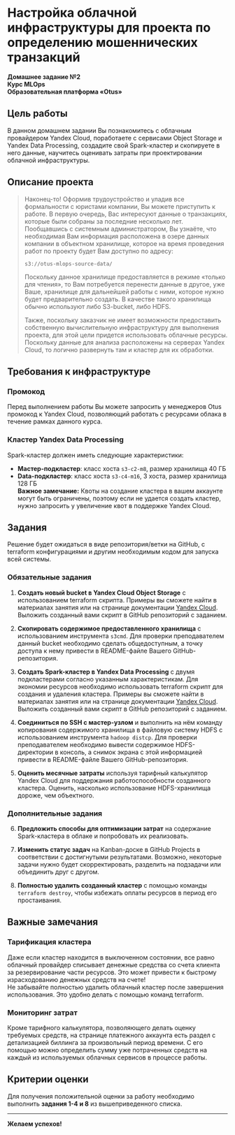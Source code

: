 # Настройка облачной инфраструктуры для проекта по определению мошеннических транзакций

**Домашнее задание №2**  
**Курс MLOps**  
**Образовательная платформа «Otus»**

## Цель работы

В данном домашнем задании Вы познакомитесь с облачным провайдером Yandex Cloud, поработаете с сервисами Object Storage и Yandex Data Processing, создадите свой Spark-кластер и скопируете в него данные, научитесь оценивать затраты при проектировании облачной инфраструктуры.

## Описание проекта

> Наконец-то! Оформив трудоустройство и уладив все формальности с юристами компании, Вы можете приступить к работе. В первую очередь, Вас интересуют данные о транзакциях, которые были собраны за последние несколько лет. Пообщавшись с системным администратором, Вы узнаёте, что необходимая Вам информация расположена в озере данных компании в объектном хранилище, которое на время проведения работ по проекту будет Вам доступно по адресу:
> 
> `s3://otus-mlops-source-data/`
> 
> Поскольку данное хранилище предоставляется в режиме «только для чтения», то Вам потребуется перенести данные в другое, уже Ваше, хранилище для дальнейшей работы с ними, которое нужно будет предварительно создать. В качестве такого хранилища обычно используют либо S3-bucket, либо HDFS.
> 
> Также, поскольку заказчик не имеет возможности предоставить собственную вычислительную инфраструктуру для выполнения проекта, для этой цели придется использовать облачные ресурсы. Поскольку данные для анализа расположены на серверах Yandex Cloud, то логично развернуть там и кластер для их обработки.

## Требования к инфраструктуре

### Промокод

Перед выполнением работы Вы можете запросить у менеджеров Otus промокод к Yandex Cloud, позволяющий работать с ресурсами облака в течение рамках данного курса.

### Кластер Yandex Data Processing

Spark-кластер должен иметь следующие характеристики:

- **Мастер-подкластер**: класс хоста `s3-c2-m8`, размер хранилища 40 ГБ
- **Data-подкластер**: класс хоста `s3-c4-m16`, 3 хоста, размер хранилища 128 ГБ  
**Важное замечание:** Квоты на создание кластера в вашем аккаунте могут быть ограничены, поэтому если не удается создать кластер, нужно запросить у увеличение квот в поддержке Yandex Cloud.

## Задания

Решение будет ожидаться в виде репозитория/ветки на GitHub, с terraform конфигурациями и другим необходимым кодом для запуска всей системы.

### Обязательные задания

1. **Создать новый bucket в Yandex Cloud Object Storage** с использованием terraform скрипта. Примеры вы сможете найти в материалах занятия или на странице документации [Yandex Cloud](https://yandex.cloud/ru/docs/storage/tf-ref). Выложить созданный вами скрипт в GitHub репозиторий c заданием.

2. **Скопировать содержимое предоставленного хранилища** с использованием инструмента `s3cmd`. Для проверки преподавателем данный bucket необходимо сделать общедоступным, а точку доступа к нему привести в README-файле Вашего GitHub-репозитория.

3. **Создать Spark-кластер в Yandex Data Processing** с двумя подкластерами согласно указанным характеристикам. Для экономии ресурсов необходимо использовать terraform скрипт для создания и удаления кластера. Примеры вы сможете найти в материалах занятия или на странице документации [Yandex Cloud](https://yandex.cloud/ru/docs/data-proc/tf-ref). Выложить созданный вами скрипт в GitHub репозиторий c заданием.

4. **Соединиться по SSH с мастер-узлом** и выполнить на нём команду копирования содержимого хранилища в файловую систему HDFS с использованием инструмента `hadoop distcp`. Для проверки преподавателем необходимо вывести содержимое HDFS-директории в консоль, а снимок экрана с этой информацией привести в README-файле Вашего GitHub-репозитория.

5. **Оценить месячные затраты** используя тарифный калькулятор Yandex Cloud для поддержания работоспособности созданного кластера. Оценить, насколько использование HDFS-хранилища дороже, чем объектного.

### Дополнительные задания

6. **Предложить способы для оптимизации затрат** на содержание Spark-кластера в облаке и попробовать их реализовать.

7. **Изменить статус задач** на Kanban-доске в GitHub Projects в соответствии с достигнутыми результатами. Возможно, некоторые задачи нужно будет скорректировать, разделить на подзадачи или объединить друг с другом.

8. **Полностью удалить созданный кластер** с помощью команды `terraform destroy`, чтобы избежать оплаты ресурсов в период его простаивания.

## Важные замечания

### Тарификация кластера

Даже если кластер находится в выключенном состоянии, все равно облачный провайдер списывает денежные средства со счета клиента за резервирование части ресурсов. Это может привести к быстрому израсходованию денежных средств на счете!  
Не забывайте полностью удалить облачный кластер после завершения использования. Это удобно делать с помощью команд terraform.

### Мониторинг затрат

Кроме тарифного калькулятора, позволяющего делать оценку требуемых средств, на странице платежного аккаунта есть раздел с детализацией биллинга за произвольный период времени. С его помощью можно определить сумму уже потраченных средств на каждый из используемых облачных сервисов в процессе работы.

## Критерии оценки

Для получения положительной оценки за работу необходимо выполнить **задания 1-4 и 8** из вышеприведенного списка.

---

**Желаем успехов!** 